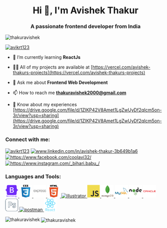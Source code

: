 <h1 align="center">Hi 👋, I'm Avishek Thakur</h1>
<h3 align="center">A passionate frontend developer from India</h3>

<p align="left"> <img src="https://komarev.com/ghpvc/?username=thakuravishek&label=Profile%20views&color=0e75b6&style=flat" alt="thakuravishek" /> </p>

<p align="left"> <a href="https://twitter.com/avikrt123" target="blank"><img src="https://img.shields.io/twitter/follow/avikrt123?logo=twitter&style=for-the-badge" alt="avikrt123" /></a> </p>

- 🌱 I’m currently learning **ReactJs**

- 👨‍💻 All of my projects are available at [https://vercel.com/avishek-thakurs-projects](https://vercel.com/avishek-thakurs-projects)

- 💬 Ask me about **Frontend Web Development**

- 📫 How to reach me **thakuravishek2000@gmail.com**

- 📄 Know about my experiences [https://drive.google.com/file/d/1ZIKP42V8Amet1LgZwUyDf2qIcm5on-3r/view?usp=sharing](https://drive.google.com/file/d/1ZIKP42V8Amet1LgZwUyDf2qIcm5on-3r/view?usp=sharing)

<h3 align="left">Connect with me:</h3>
<p align="left">
<a href="https://twitter.com/avikrt123" target="blank"><img align="center" src="https://raw.githubusercontent.com/rahuldkjain/github-profile-readme-generator/master/src/images/icons/Social/twitter.svg" alt="avikrt123" height="30" width="40" /></a>
<a href="https://linkedin.com/in/www.linkedin.com/in/avishek-thakur-3b649b1a6" target="blank"><img align="center" src="https://raw.githubusercontent.com/rahuldkjain/github-profile-readme-generator/master/src/images/icons/Social/linked-in-alt.svg" alt="www.linkedin.com/in/avishek-thakur-3b649b1a6" height="30" width="40" /></a>
<a href="https://fb.com/https://www.facebook.com/coolavi32/" target="blank"><img align="center" src="https://raw.githubusercontent.com/rahuldkjain/github-profile-readme-generator/master/src/images/icons/Social/facebook.svg" alt="https://www.facebook.com/coolavi32/" height="30" width="40" /></a>
<a href="https://instagram.com/https://www.instagram.com/_bihari.babu_/" target="blank"><img align="center" src="https://raw.githubusercontent.com/rahuldkjain/github-profile-readme-generator/master/src/images/icons/Social/instagram.svg" alt="https://www.instagram.com/_bihari.babu_/" height="30" width="40" /></a>
</p>

<h3 align="left">Languages and Tools:</h3>
<p align="left"> <a href="https://getbootstrap.com" target="_blank" rel="noreferrer"> <img src="https://raw.githubusercontent.com/devicons/devicon/master/icons/bootstrap/bootstrap-plain-wordmark.svg" alt="bootstrap" width="40" height="40"/> </a> <a href="https://www.w3schools.com/css/" target="_blank" rel="noreferrer"> <img src="https://raw.githubusercontent.com/devicons/devicon/master/icons/css3/css3-original-wordmark.svg" alt="css3" width="40" height="40"/> </a> <a href="https://expressjs.com" target="_blank" rel="noreferrer"> <img src="https://raw.githubusercontent.com/devicons/devicon/master/icons/express/express-original-wordmark.svg" alt="express" width="40" height="40"/> </a> <a href="https://www.w3.org/html/" target="_blank" rel="noreferrer"> <img src="https://raw.githubusercontent.com/devicons/devicon/master/icons/html5/html5-original-wordmark.svg" alt="html5" width="40" height="40"/> </a> <a href="https://www.adobe.com/in/products/illustrator.html" target="_blank" rel="noreferrer"> <img src="https://www.vectorlogo.zone/logos/adobe_illustrator/adobe_illustrator-icon.svg" alt="illustrator" width="40" height="40"/> </a> <a href="https://developer.mozilla.org/en-US/docs/Web/JavaScript" target="_blank" rel="noreferrer"> <img src="https://raw.githubusercontent.com/devicons/devicon/master/icons/javascript/javascript-original.svg" alt="javascript" width="40" height="40"/> </a> <a href="https://www.mongodb.com/" target="_blank" rel="noreferrer"> <img src="https://raw.githubusercontent.com/devicons/devicon/master/icons/mongodb/mongodb-original-wordmark.svg" alt="mongodb" width="40" height="40"/> </a> <a href="https://www.mysql.com/" target="_blank" rel="noreferrer"> <img src="https://raw.githubusercontent.com/devicons/devicon/master/icons/mysql/mysql-original-wordmark.svg" alt="mysql" width="40" height="40"/> </a> <a href="https://nodejs.org" target="_blank" rel="noreferrer"> <img src="https://raw.githubusercontent.com/devicons/devicon/master/icons/nodejs/nodejs-original-wordmark.svg" alt="nodejs" width="40" height="40"/> </a> <a href="https://www.oracle.com/" target="_blank" rel="noreferrer"> <img src="https://raw.githubusercontent.com/devicons/devicon/master/icons/oracle/oracle-original.svg" alt="oracle" width="40" height="40"/> </a> <a href="https://www.photoshop.com/en" target="_blank" rel="noreferrer"> <img src="https://raw.githubusercontent.com/devicons/devicon/master/icons/photoshop/photoshop-line.svg" alt="photoshop" width="40" height="40"/> </a> <a href="https://postman.com" target="_blank" rel="noreferrer"> <img src="https://www.vectorlogo.zone/logos/getpostman/getpostman-icon.svg" alt="postman" width="40" height="40"/> </a> <a href="https://reactjs.org/" target="_blank" rel="noreferrer"> <img src="https://raw.githubusercontent.com/devicons/devicon/master/icons/react/react-original-wordmark.svg" alt="react" width="40" height="40"/> </a> </p>

<p><img align="left" src="https://github-readme-stats.vercel.app/api/top-langs?username=thakuravishek&show_icons=true&locale=en&layout=compact" alt="thakuravishek" /></p>

<p>&nbsp;<img align="center" src="https://github-readme-stats.vercel.app/api?username=thakuravishek&show_icons=true&locale=en" alt="thakuravishek" /></p>
